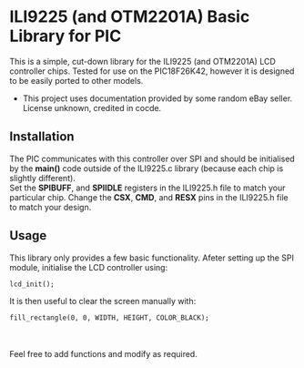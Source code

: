 # ILI9225 (and OTM2201A) Basic Library for PIC

This is a simple, cut-down library for the ILI9225 (and OTM2201A) LCD controller chips. Tested for use on the PIC18F26K42, however it is designed
to be easily ported to other models.<br>

* This project uses documentation provided by some random eBay seller. License unknown, credited in cocde.

## Installation
The PIC communicates with this controller over SPI and should be initialised by the **main()** code outside of the ILI9225.c library (because each chip is slightly different).<br>
Set the **SPIBUFF**, and **SPIIDLE** registers in the ILI9225.h file to match your particular chip. Change the **CSX**, **CMD**, and **RESX** pins in the ILI9225.h file to match your design.

## Usage
This library only provides a few basic functionality. Afeter setting up the SPI module, initialise the LCD controller using:
```
lcd_init();
```
It is then useful to clear the screen manually with:
```
fill_rectangle(0, 0, WIDTH, HEIGHT, COLOR_BLACK);
```
<br><br>
Feel free to add functions and modify as required.